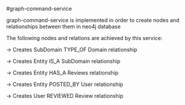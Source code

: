 #graph-command-service

graph-command-service is implemented in order to create nodes and relationships between them in neo4j database

The following nodes and relations are achieved by this service:

-> Creates SubDomain TYPE_OF Domain relationship

-> Creates Entity IS_A SubDomain relationship

-> Creates Entity HAS_A Reviews relationship

-> Creates Entity POSTED_BY User relationship

-> Creates User REVIEWED Review relationship

  